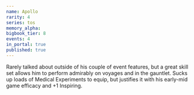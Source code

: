 ```yaml
---
name: Apollo
rarity: 4
series: tos
memory_alpha:
bigbook_tier: 8
events: 4
in_portal: true
published: true
---
```


Rarely talked about outside of his couple of event features, but a great skill set allows him to perform admirably on voyages and in the gauntlet. Sucks up loads of Medical Experiments to equip, but justifies it with his early-mid game efficacy and +1 Inspiring.
